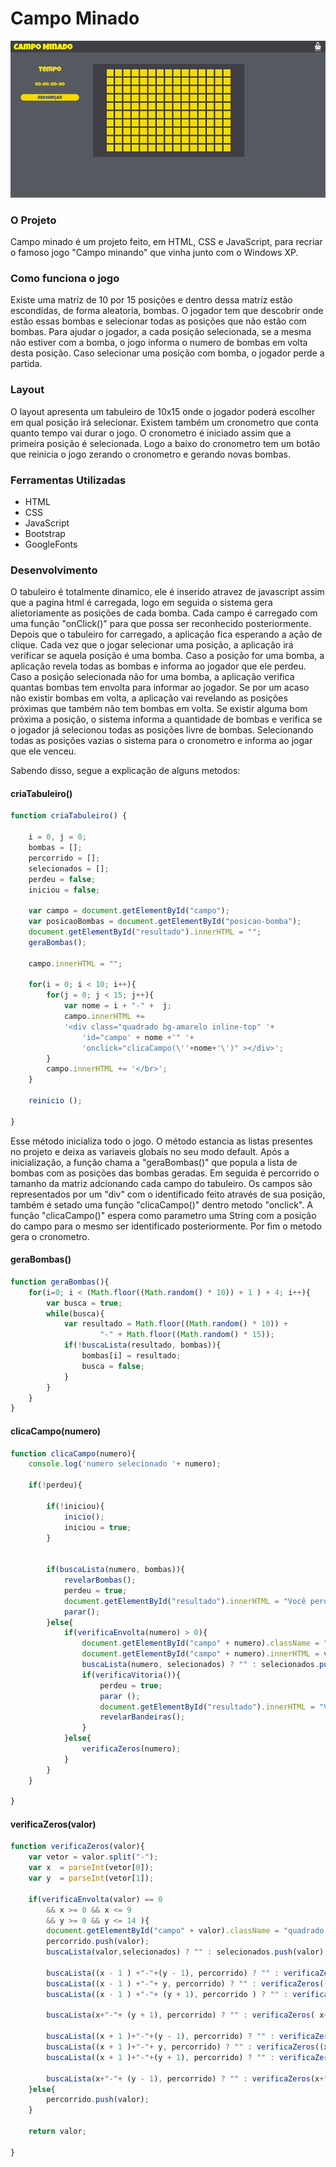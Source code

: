 # Campo Minado

![index](https://github.com/filipeassad/campominado/blob/master/img/telainicial.png)


### O Projeto
Campo minado é um projeto feito, em HTML, CSS e JavaScript, para recriar o famoso jogo "Campo minando" que vinha junto com o Windows XP.

### Como funciona o jogo

Existe uma matríz de 10 por 15 posições e dentro dessa matríz estão escondidas, de forma aleatoria, bombas. O jogador tem que descobrir onde estão essas bombas e selecionar todas as posições que não estão com bombas. Para ajudar o jogador, a cada posição selecionada, se a mesma não estiver com a bomba, o jogo informa o numero de bombas em volta desta posição. Caso selecionar uma posição com bomba, o jogador perde a partida.

### Layout

O layout apresenta um tabuleiro de 10x15 onde o jogador poderá escolher em qual posição irá selecionar. Existem também um cronometro que conta quanto tempo vai durar o jogo. O cronometro é iniciado assim que a primeira posição é selecionada. Logo a baixo do cronometro tem um botão que reinicia o jogo zerando o cronometro e gerando novas bombas.

### Ferramentas Utilizadas

* HTML
* CSS
* JavaScript
* Bootstrap
* GoogleFonts

### Desenvolvimento

O tabuleiro é totalmente dinamico, ele é inserido atravez de javascript assim que a pagina html é carregada, logo em seguida o sistema gera alietoriamente as posições de cada bomba. Cada campo é carregado com uma função "onClick()" para que possa ser reconhecido posteriormente. Depois que o tabuleiro for carregado, a aplicação fica esperando a ação de clique. Cada vez que o jogar selecionar uma posição, a aplicação irá verificar se aquela posição é uma bomba. Caso a posição for uma bomba, a aplicação revela todas as bombas e informa ao jogador que ele perdeu. Caso a posição selecionada não for uma bomba, a aplicação verifica quantas bombas tem envolta para informar ao jogador. Se por um acaso não existir bombas em volta, a aplicação vai revelando as posições próximas que também não tem bombas em volta. Se existir alguma bom próxima a posição, o sistema informa a quantidade de bombas e verifica se o jogador já selecionou todas as posições livre de bombas. Selecionando todas as posições vazias o sistema para o cronometro e informa ao jogar que ele venceu.

Sabendo disso, segue a explicação de alguns metodos:

#### criaTabuleiro()

```js
function criaTabuleiro() {

	i = 0, j = 0;
	bombas = [];
	percorrido = [];
	selecionados = [];
	perdeu = false;
	iniciou = false;

	var campo = document.getElementById("campo");
	var posicaoBombas = document.getElementById("posicao-bomba");
	document.getElementById("resultado").innerHTML = "";
	geraBombas();	

	campo.innerHTML = "";

	for(i = 0; i < 10; i++){
		for(j = 0; j < 15; j++){
			var nome = i + "-" +  j;
			campo.innerHTML += 
			'<div class="quadrado bg-amarelo inline-top" '+ 
				'id="campo' + nome +'" '+
				'onclick="clicaCampo(\''+nome+'\')" ></div>';	
		}
		campo.innerHTML += '</br>';
	}

	reinicio ();

}
```
Esse método inicializa todo o jogo. O método estancia as listas presentes no projeto e deixa as variaveis globais no seu modo default. Após a inicialização, a função chama a "geraBombas()" que popula a lista de bombas com as posições das bombas geradas. Em seguida é percorrido o tamanho da matriz adcionando cada campo do tabuleiro. Os campos são representados por um "div" com o identificado feito através de sua posição, também é setado uma função "clicaCampo()" dentro metodo "onclick". A função "clicaCampo()" espera como parametro uma String com a posição do campo para o mesmo ser identificado posteriormente. Por fim o metodo gera o cronometro.

#### geraBombas()

```js
function geraBombas(){
	for(i=0; i < (Math.floor((Math.random() * 10)) + 1 ) + 4; i++){
		var busca = true;
		while(busca){
			var resultado = Math.floor((Math.random() * 10)) + 
					"-" + Math.floor((Math.random() * 15));
			if(!buscaLista(resultado, bombas)){
				bombas[i] = resultado;
				busca = false;
			}
		}
	}
}
```

#### clicaCampo(numero)

```js
function clicaCampo(numero){
	console.log('numero selecionado '+ numero);

	if(!perdeu){

		if(!iniciou){
			inicio();
			iniciou = true;
		}
		
		
		if(buscaLista(numero, bombas)){
			revelarBombas();
			perdeu = true;
			document.getElementById("resultado").innerHTML = "Você perdeu!";
			parar();
		}else{
			if(verificaEnvolta(numero) > 0){			
				document.getElementById("campo" + numero).className = "quadrado inline-top bg-amarelo-claro";
				document.getElementById("campo" + numero).innerHTML = verificaEnvolta(numero);
				buscaLista(numero, selecionados) ? "" : selecionados.push(numero);
				if(verificaVitoria()){
					perdeu = true;
					parar ();
					document.getElementById("resultado").innerHTML = "Você venceu!";
					revelarBandeiras();
				}
			}else{				
				verificaZeros(numero);
			}
		}
	}
	
}
```
#### verificaZeros(valor)

```js
function verificaZeros(valor){
	var vetor = valor.split("-");
	var x  = parseInt(vetor[0]);
	var y  = parseInt(vetor[1]);

	if(verificaEnvolta(valor) == 0 
		&& x >= 0 && x <= 9 
		&& y >= 0 && y <= 14 ){
		document.getElementById("campo" + valor).className = "quadrado inline-top bg-amarelo-claro";
		percorrido.push(valor);
		buscaLista(valor,selecionados) ? "" : selecionados.push(valor);

		buscaLista((x - 1 ) +"-"+(y - 1), percorrido) ? "" : verificaZeros((x - 1 ) +"-"+(y - 1));
		buscaLista((x - 1 ) +"-"+ y, percorrido) ? "" : verificaZeros((x - 1 ) +"-"+ y);
		buscaLista((x - 1 ) +"-"+ (y + 1), percorrido ) ? "" : verificaZeros((x - 1 ) +"-"+ (y + 1));
		
		buscaLista(x+"-"+ (y + 1), percorrido) ? "" : verificaZeros( x+"-"+ (y + 1) );
		
		buscaLista((x + 1 )+"-"+(y - 1), percorrido) ? "" : verificaZeros((x + 1 )+"-"+(y - 1));
		buscaLista((x + 1 )+"-"+ y, percorrido) ? "" : verificaZeros((x + 1 )+"-"+y);
		buscaLista((x + 1 )+"-"+(y + 1), percorrido) ? "" : verificaZeros((x + 1 )+"-"+(y + 1));
		
		buscaLista(x+"-"+ (y - 1), percorrido) ? "" : verificaZeros(x+"-"+ (y - 1));
	}else{
		percorrido.push(valor);
	}

	return valor;

}
```
